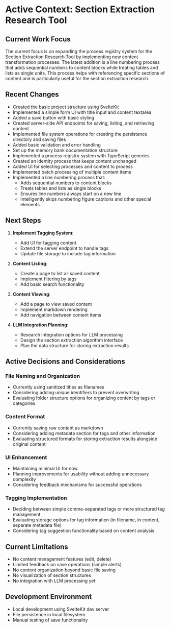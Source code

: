 # Active Context: Section Extraction Research Tool

## Current Work Focus
The current focus is on expanding the process registry system for the Section Extraction Research Tool by implementing new content transformation processes. The latest addition is a line numbering process that adds sequential numbers to content blocks while treating tables and lists as single units. This process helps with referencing specific sections of content and is particularly useful for the section extraction research.

## Recent Changes
- Created the basic project structure using SvelteKit
- Implemented a simple form UI with title input and content textarea
- Added a save button with basic styling
- Created server-side API endpoints for saving, listing, and retrieving content
- Implemented file system operations for creating the persistence directory and saving files
- Added basic validation and error handling
- Set up the memory bank documentation structure
- Implemented a process registry system with TypeScript generics
- Created an identity process that keeps content unchanged
- Added UI for selecting processes and content to process
- Implemented batch processing of multiple content items
- Implemented a line numbering process that:
  - Adds sequential numbers to content blocks
  - Treats tables and lists as single blocks
  - Ensures line numbers always start on a new line
  - Intelligently skips numbering figure captions and other special elements

## Next Steps
1. **Implement Tagging System**:
   - Add UI for tagging content
   - Extend the server endpoint to handle tags
   - Update file storage to include tag information

2. **Content Listing**:
   - Create a page to list all saved content
   - Implement filtering by tags
   - Add basic search functionality

3. **Content Viewing**:
   - Add a page to view saved content
   - Implement markdown rendering
   - Add navigation between content items

4. **LLM Integration Planning**:
   - Research integration options for LLM processing
   - Design the section extraction algorithm interface
   - Plan the data structure for storing extraction results

## Active Decisions and Considerations

### File Naming and Organization
- Currently using sanitized titles as filenames
- Considering adding unique identifiers to prevent overwriting
- Evaluating folder structure options for organizing content by tags or categories

### Content Format
- Currently saving raw content as markdown
- Considering adding metadata section for tags and other information
- Evaluating structured formats for storing extraction results alongside original content

### UI Enhancement
- Maintaining minimal UI for now
- Planning improvements for usability without adding unnecessary complexity
- Considering feedback mechanisms for successful operations

### Tagging Implementation
- Deciding between simple comma-separated tags or more structured tag management
- Evaluating storage options for tag information (in filename, in content, separate metadata file)
- Considering tag suggestion functionality based on content analysis

## Current Limitations
- No content management features (edit, delete)
- Limited feedback on save operations (simple alerts)
- No content organization beyond basic file saving
- No visualization of section structures
- No integration with LLM processing yet

## Development Environment
- Local development using SvelteKit dev server
- File persistence in local filesystem
- Manual testing of save functionality
